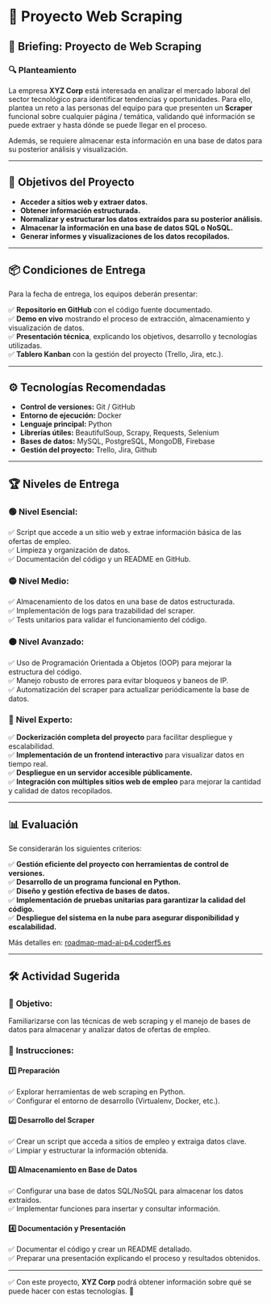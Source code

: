 # 🚀 Proyecto Web Scraping  

## 📜 Briefing: Proyecto de Web Scraping  

### 🔍 Planteamiento  

La empresa **XYZ Corp** está interesada en analizar el mercado laboral del sector tecnológico para identificar tendencias y oportunidades. Para ello, plantea un reto a las personas del equipo para que presenten un **Scraper** funcional sobre cualquier página / temática, validando qué información se puede extraer y hasta dónde se puede llegar en el proceso.

Además, se requiere almacenar esta información en una base de datos para su posterior análisis y visualización.  

---

## 🎯 Objetivos del Proyecto  

* **Acceder a sitios web y extraer datos.**  
* **Obtener información estructurada.**  
* **Normalizar y estructurar los datos extraídos para su posterior análisis.**  
* **Almacenar la información en una base de datos SQL o NoSQL.**  
* **Generar informes y visualizaciones de los datos recopilados.**  

---

## 📦 Condiciones de Entrega  

Para la fecha de entrega, los equipos deberán presentar:  

✅ **Repositorio en GitHub** con el código fuente documentado.  
✅ **Demo en vivo** mostrando el proceso de extracción, almacenamiento y visualización de datos.  
✅ **Presentación técnica**, explicando los objetivos, desarrollo y tecnologías utilizadas.  
✅ **Tablero Kanban** con la gestión del proyecto (Trello, Jira, etc.).  

---

## ⚙️ Tecnologías Recomendadas  

- **Control de versiones:** Git / GitHub  
- **Entorno de ejecución:** Docker  
- **Lenguaje principal:** Python  
- **Librerías útiles:** BeautifulSoup, Scrapy, Requests, Selenium  
- **Bases de datos:** MySQL, PostgreSQL, MongoDB, Firebase   
- **Gestión del proyecto:** Trello, Jira, Github  

---

## 🏆 Niveles de Entrega  

### 🟢 **Nivel Esencial:**  
✅ Script que accede a un sitio web y extrae información básica de las ofertas de empleo.  
✅ Limpieza y organización de datos.  
✅ Documentación del código y un README en GitHub.  

### 🟡 **Nivel Medio:**  
✅ Almacenamiento de los datos en una base de datos estructurada.  
✅ Implementación de logs para trazabilidad del scraper.  
✅ Tests unitarios para validar el funcionamiento del código.  

### 🟠 **Nivel Avanzado:**  
✅ Uso de Programación Orientada a Objetos (OOP) para mejorar la estructura del código.  
✅ Manejo robusto de errores para evitar bloqueos y baneos de IP.  
✅ Automatización del scraper para actualizar periódicamente la base de datos.  

### 🔴 **Nivel Experto:**  
✅ **Dockerización completa del proyecto** para facilitar despliegue y escalabilidad.  
✅ **Implementación de un frontend interactivo** para visualizar datos en tiempo real.  
✅ **Despliegue en un servidor accesible públicamente.**  
✅ **Integración con múltiples sitios web de empleo** para mejorar la cantidad y calidad de datos recopilados.  

---

## 📊 Evaluación  

Se considerarán los siguientes criterios:  

✅ **Gestión eficiente del proyecto con herramientas de control de versiones.**  
✅ **Desarrollo de un programa funcional en Python.**  
✅ **Diseño y gestión efectiva de bases de datos.**  
✅ **Implementación de pruebas unitarias para garantizar la calidad del código.**  
✅ **Despliegue del sistema en la nube para asegurar disponibilidad y escalabilidad.**  

Más detalles en: [roadmap-mad-ai-p4.coderf5.es](https://roadmap-mad-ai-p4.coderf5.es/)  

---

## 🛠️ Actividad Sugerida  

### 🎯 **Objetivo:**  
Familiarizarse con las técnicas de web scraping y el manejo de bases de datos para almacenar y analizar datos de ofertas de empleo.  

### 📌 **Instrucciones:**  

#### **1️⃣ Preparación**  
✅ Explorar herramientas de web scraping en Python.  
✅ Configurar el entorno de desarrollo (Virtualenv, Docker, etc.).  

#### **2️⃣ Desarrollo del Scraper**  
✅ Crear un script que acceda a sitios de empleo y extraiga datos clave.  
✅ Limpiar y estructurar la información obtenida.  

#### **3️⃣ Almacenamiento en Base de Datos**  
✅ Configurar una base de datos SQL/NoSQL para almacenar los datos extraídos.  
✅ Implementar funciones para insertar y consultar información.  

#### **4️⃣ Documentación y Presentación**  
✅ Documentar el código y crear un README detallado.  
✅ Preparar una presentación explicando el proceso y resultados obtenidos.  

---

✅ Con este proyecto, **XYZ Corp** podrá obtener información sobre qué se puede hacer con estas tecnologías. 🚀  
